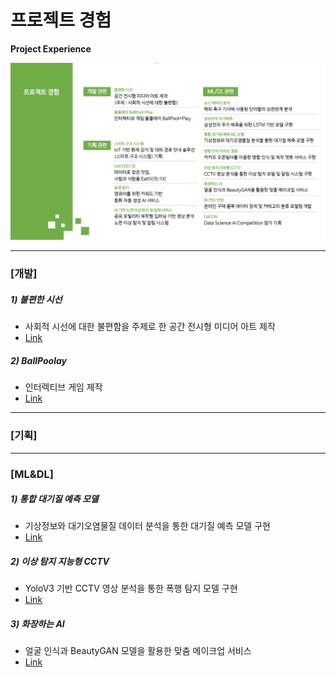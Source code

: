 # 프로젝트 경험

**Project Experience**



<img src='project_experience.png'>

<hr>

### [개발]

##### 1) 불편한 시선

- 사회적 시선에 대한 불편함을 주제로 한 공간 전시형 미디어 아트 제작
- <a href="https://github.com/HandeulLy/project/tree/master/Uncomfortable_Eyes">Link</a>

##### 2) BallPoolay

- 인터렉티브 게임 제작
- <a href="https://github.com/HandeulLy/project/tree/master/BallPlaying">Link</a>



<hr>

### [기획]



<hr>

### [ML&DL]

##### 1) 통합 대기질 예측 모델

- 기상정보와 대기오염물질 데이터 분석을 통한 대기질 예측 모델 구현
- <a href="https://github.com/HandeulLy/project/tree/master/Fine_Dust_ML">Link</a>

##### 2) 이상 탐지 지능형 CCTV

- YoloV3 기반 CCTV 영상 분석을 통한 폭행 탐지 모델 구현
- <a href="https://github.com/HandeulLy/project/tree/master/CCTV_Anormaly_Detection">Link</a>

##### 3) 화장하는 AI

- 얼굴 인식과 BeautyGAN 모델을 활용한 맞춤 메이크업 서비스
- <a href="https://github.com/HandeulLy/project/tree/master/BeautyGAN">Link</a>
